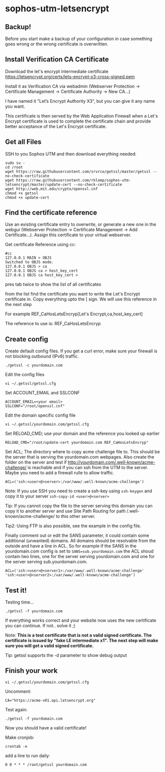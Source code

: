 # sophos-utm-letsencrypt

## Backup!
Before you start make a backup of your configuration in case something goes wrong or the wrong certificate is overwritten.

## Install Verification CA Certificate

Download the let's encrypt intermediate certificate
https://letsencrypt.org/certs/lets-encrypt-x3-cross-signed.pem

Install it as Verification CA via webadmin (Webserver Protection -> Certificate Management -> Certificate Authority -> New CA...)

I have named it "Let’s Encrypt Authority X3", but you can give it any name you want.

This certificate is then served by the Web Application Firewall when a Let's Encrypt certificate is used to complete the certificate chain and provide better acceptance of the Let's Encrypt certificate.


## Get all Files

SSH to you Sophos UTM and then download everything needed:

```
sudo su -
cd /root
wget https://raw.githubusercontent.com/srvrco/getssl/master/getssl --no-check-certificate
wget https://raw.githubusercontent.com/rklomp/sophos-utm-letsencrypt/master/update-cert --no-check-certificate
wget http://web.mit.edu/crypto/openssl.cnf
chmod +x getssl
chmod +x update-cert
```

## Find the certificate reference

Use an existing certificate entry to overwrite, or generate a new one in the webgui (Webserver Protection -> Certificate Management -> Add Certificate...). Assign this certificate to your virtual webserver.

Get certificate Reference using cc:

```
#cc
127.0.0.1 MAIN > OBJS
Switched to OBJS mode.
127.0.0.1 OBJS > ca
127.0.0.1 OBJS ca > host_key_cert
127.0.0.1 OBJS ca host_key_cert >
```

pres tab twice to show the list of all certificates

from the list find the certificate you want to write the Let's Encrypt certificate in.
Copy everything upto the [ sign. We will use this reference in the next step

For example
REF_CaHosLetsEncryp[Let's Encrypt,ca,host_key_cert] 

The reference to use is: REF_CaHosLetsEncryp

## Create config

Create default config files. If you get a curl error, make sure your firewall is not blocking outbound (IPv6) traffic.

`./getssl -c yourdomain.com`

Edit the config files

`vi ~/.getssl/getssl.cfg`

Set ACCOUNT_EMAIL and SSLCONF
```
ACCOUNT_EMAIL=<your email>
SSLCONF="/root/openssl.cnf"
```

Edit the domain specific config file

`vi ~/.getssl/yourdomain.com/getssl.cfg`

Set RELOAD_CMD; use your domain and the reference you looked up earlier

`RELOAD_CMD="/root/update-cert yourdomain.com REF_CaHosLetsEncryp"`


Set ACL; The directory where to copy acme challenge file to. This should be the server that is serving the yourdomain.com webpages. Also create the folder on the server and test if http://yourdomain.com/.well-known/acme-challenge/ is reachable and if you can ssh from the UTM to the server. Maybe you need to add a firewall rulle to allow traffic.

`ACL=('ssh:<user>@<server>:/var/www/.well-known/acme-challenge')`


Note: If you use SSH you need to create a ssh-key using `ssh-keygen` and copy it to your server `ssh-copy-id <user>@<server>`

Tip: If you cannot copy the file to the server serving this domain you can copy it to another server and use Site Path Routing for path /.well-known/acme-challenge/ to this other server.

Tip2: Using FTP is also possible, see the example in the config file.

Finally comment out or edit the SANS parameter, it could contain some additional (unwanted) domains. All domains should be resolvable from the outside and have a line in ACL. So for example if the SANS in the yourdomain.com config is set to `SANS=sub.yourdomain.com` the ACL shoud contain two lines, one for the server serving yourdomain.com and one for the server serving sub.yourdomain.com.

```
ACL=('ssh:<user>@<server1>:/var/www/.well-known/acme-challenge'
'ssh:<user>@<server2>:/var/www/.well-known/acme-challenge')
```


## Test it!
Testing time...

`./getssl -f yourdomain.com`

If everything works correct and your website now uses the new certificate you can continue. If not.. solve it ;)

Note: **This is a test certificate that is not a valid signed certificate. The certificate is issued by "fake LE intermediate x1". The next step will make sure you will get a valid signed certificate.**

Tip: getssl supports the -d parameter to show debug output

## Finish your work

`vi ~/.getssl/yourdomain.com/getssl.cfg`

Uncomment:

`CA="https://acme-v01.api.letsencrypt.org"`

Test again:

`./getssl -f yourdomain.com`

Now you should have a valid certificate!

Make cronjob:

`crontab -e`

add a line to run daily:

`0 0 * * * /root/getssl yourdomain.com`

